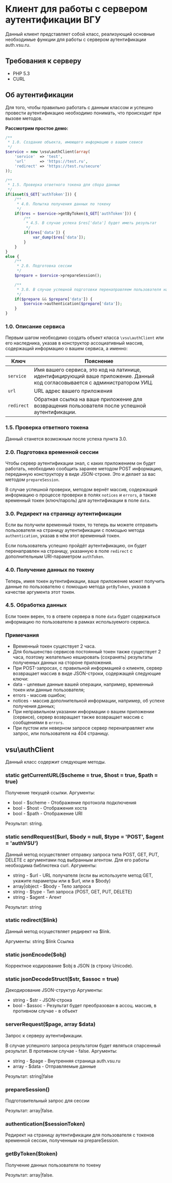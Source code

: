 # Клиент для работы с сервером аутентификации ВГУ #

Данный клиент представляет собой класс, реализующий основные необходимые функции для работы с сервером аутентификации auth.vsu.ru.

## Требования к серверу ##

* PHP 5.3
* CURL

## Об аутентификации ##

Для того, чтобы правильно работать с данным классом и успешно провести аутентификацию необходимо понимать, что происходит при вызове методов.

**Рассмотрим простое демо:**
~~~~php
/**
 * 1.0. Создание объекта, имеющего информацию о вашем севисе
 */
$service = new \vsu\authClient(array(
    'service'  => 'test',
    'url'      => 'https://test.ru',
    'redirect' => 'https://test.ru/secure'
));

/**
 * 1.5. Проверка ответного токена для сбора данных
 */
if(isset($_GET['authToken'])) {
    /**
     * 4.0. Попытка получения данных по токену
     */
    if($res = $service->getByToken($_GET['authToken'])) {
        /**
         * 4.5. В случае успеха $res['data'] будет иметь результат
         */
        if($res['data']) {
            var_dump($res['data']);
        }
    }
}
else {
    /**
     * 2.0. Подготовка сессии
     */
    $prepare = $service->prepareSession();

    /**
     * 3.0. В случае успешной подготовки перенаправляем пользователя на страницу аутентификации
     */
    if($prepare && $prepare['data']) {
        $service->authentication($prepare['data']);
    }
}
~~~~

### 1.0. Описание сервиса ###

Первым шагом необходимо создать объект класса `\vsu\authClient` или его наследника, указав в конструктор ассоциативный массив,
содержащий информацию о вашем сервиса, а именно:

Ключ       | Пояснение
---------  | -----------------------------------------------------------------------------------------------------------------------------
`service`  | Имя вашего сервиса, это код на латинице, идентифицирующий ваше приложение. Данный код согласовывается с администратором УИЦ.
`url`      | URL адрес вашего приложения
`redirect` | Обратная ссылка на ваше приложение для возвращения пользователя после успешной аутентификации.

### 1.5. Проверка ответного токена ###

Данный станется возможным после успеха пункта 3.0.

### 2.0. Подготовка временной сессии ###

Чтобы сервер аутентификации знал, с каких приложением он будет работать, необходимо сообщить заранее методом POST информацию, переданную конструктору в виде JSON-строке. 
Это и делает за вас методом `prepareSession`.

В случае успешной проверки, методом вернёт массив, содержащий информацию о процессе проверки в полях `notices` и `errors`,
а также временный токен (ключ/пароль) для аутентификации в поле `data`.

### 3.0. Редирект на страницу аутентификации ###

Если вы получили временный токен, то теперь вы можете отправить пользователя на страницу аутентификации с помощью метода `authentication`, указав в нём этот временный токен.

Если пользователь успешно пройдёт аутентификацию, он будет перенаправлен на страницу, указанную в поле `redirect` с дополнительным URl-параметром `authToken`.

### 4.0. Получение данных по токену ###

Теперь, имея токен аутентификации, ваше приложение может получить данные по пользователю с помощью метода `getByToken`, указав в качестве аргумента этот токен.

### 4.5. Обработка данных ###

Если токен верен, то в ответе сервера в поле `data` будет содержаться информацию по пользователю в рамках используемого сервиса.

### Примечания ###

* Временный токен существует 2 часа.
* Для большенство сервисов постоянный токен также существует 2 часа, поэтому желательно кешировать (сохранять) результаты полученных данных на стороне приложения.
* При POST-запросах, с правильной информацией о клиенте, сервер возвращает массив в виде JSON-строки, содержащей следующие ключи:
 * data    - целевые данные вашей операции, например, временный токен или данные пользователя;
 * errors  - массив ошибок;
 * notices - массив дополнительной информации, например, об успехе получения данных;
* При неправильном указании информации о вашем приложении (сервисе), сервер возвращает также возвращает массив с сообщениями в `errors`.
* При пустом или неверном запросе сервер перенаправляет или запрос, или пользователя на 404 страницу.

## vsu\authClient ##

Данный класс содержит следующие методы.

### static getCurrentURL($scheme = true, $host = true, $path = true) ###

Получение текущей ссылки. 
Аргументы:

* bool - $scheme - Отображение протокола подключения
* bool - $host   - Отображения хоста
* bool - $path   - Отображение URI

Результат: string.

### static sendRequest($url, $body = null, $type = 'POST', $agent = 'authVSU') ###

Данный метод осуществляет отправку запроса типа POST, GET, PUT, DELETE с аргументами под выбранным агентом. 
Для его работы необходима библиотека curl. 
Аргументы:

* string       - $url   - URL получателя (если вы используете метод GET, укажите параметры или в $url, или в $body)
* array|object - $body  - Тело запроса
* string       - $type  - Тип запроса (POST, GET, PUT, DELETE)
* string       - $agent - Агент

Результат: string

### static redirect($link) ###

Данный метод осуществляет редирект на $link.

Аргументы: string $link Ссылка

### static jsonEncode($obj) ###

Корректное кодирование $obj в JSON (в строку Unicode).

### static jsonDecodeStruct($str, $assoc = true) ###

Декодирование JSON-структур
Аргументы: 

* string - $str   - JSON-строка
* bool   - $assoc - Результат будет преобразован в ассоц. массив, в противном случае - в объект

### serverRequest($page, array $data) ###

Запрос к серверу аутентификации.

В случае успешного запроса результатом будет являться спарсенный результат. В противном случае - false. 
Аргументы:

* string - $page - Внутренняя страница auth.vsu.ru
* array  - $data - Отправляемые данные

Результат: string|false

### prepareSession() ###

Подготовительный запрос для сессии

Результат: array|false.

### authentication($sessionToken) ###

Редирект на страницу аутентификации для пользователя с токенов временной сессии, полученным на prepareSession.


### getByToken($token) ###

Получение данных пользователя по токену

Результат: array|false.